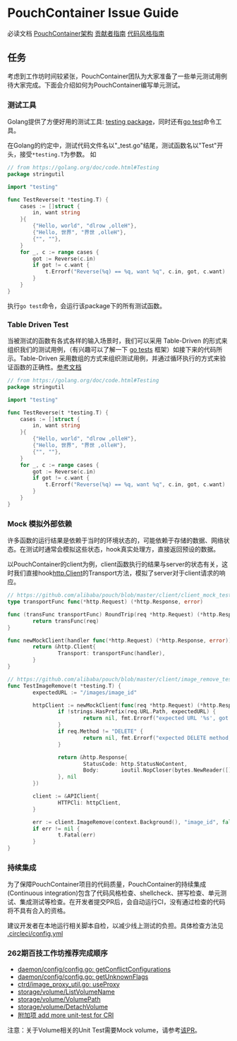 # PouchContainer Issue Guide
必读文档
[PouchContainer架构](https://github.com/alibaba/pouch/blob/master/docs/architecture.md)
[贡献者指南](https://github.com/alibaba/pouch/blob/master/CONTRIBUTING.md)
[代码风格指南](https://github.com/alibaba/pouch/blob/master/docs/contributions/code_styles.md)

## 任务
考虑到工作坊时间较紧张，PouchContainer团队为大家准备了一些单元测试用例待大家完成。下面会介绍如何为PouchContainer编写单元测试。

### 测试工具

Golang提供了方便好用的测试工具: [testing package](https://golang.org/pkg/testing/)，同时还有[go test](https://golang.org/cmd/go/#hdr-Test_packages)命令工具。

在Golang的约定中，测试代码文件名以"_test.go"结尾，测试函数名以"Test"开头，接受`*testing.T`为参数。
如

```go
// from https://golang.org/doc/code.html#Testing
package stringutil

import "testing"

func TestReverse(t *testing.T) {
    cases := []struct {
        in, want string
    }{
        {"Hello, world", "dlrow ,olleH"},
        {"Hello, 世界", "界世 ,olleH"},
        {"", ""},
    }
    for _, c := range cases {
        got := Reverse(c.in)
        if got != c.want {
            t.Errorf("Reverse(%q) == %q, want %q", c.in, got, c.want)
        }
    }
}
```

执行`go test`命令，会运行该package下的所有测试函数。

### Table Driven Test

当被测试的函数有各式各样的输入场景时，我们可以采用 Table-Driven 的形式来组织我们的测试用例，（有兴趣可以了解一下 [go tests](https://github.com/cweill/gotests) 框架）如接下来的代码所示。Table-Driven 采用数组的方式来组织测试用例，并通过循环执行的方式来验证函数的正确性。[参考文档](https://github.com/golang/go/wiki/TableDrivenTests)

```go
// from https://golang.org/doc/code.html#Testing
package stringutil

import "testing"

func TestReverse(t *testing.T) {
    cases := []struct {
        in, want string
    }{
        {"Hello, world", "dlrow ,olleH"},
        {"Hello, 世界", "界世 ,olleH"},
        {"", ""},
    }
    for _, c := range cases {
        got := Reverse(c.in)
        if got != c.want {
            t.Errorf("Reverse(%q) == %q, want %q", c.in, got, c.want)
        }
    }
}
```

### Mock 模拟外部依赖

许多函数的运行结果是依赖于当时的环境状态的，可能依赖于存储的数据、网络状态。在测试时通常会模拟这些状态，hook真实处理方，直接返回预设的数据。

以PouchContainer的client为例，client函数执行的结果与server的状态有关，这时我们直接hook[http.Client](https://golang.org/pkg/net/http/#Client)的Transport方法，模拟了server对于client请求的响应。

```go
// https://github.com/alibaba/pouch/blob/master/client/client_mock_test.go#L12-L22
type transportFunc func(*http.Request) (*http.Response, error)

func (transFunc transportFunc) RoundTrip(req *http.Request) (*http.Response, error) {
        return transFunc(req)
}

func newMockClient(handler func(*http.Request) (*http.Response, error)) *http.Client {
        return &http.Client{
                Transport: transportFunc(handler),
        }
}

// https://github.com/alibaba/pouch/blob/master/client/image_remove_test.go
func TestImageRemove(t *testing.T) {
        expectedURL := "/images/image_id"

        httpClient := newMockClient(func(req *http.Request) (*http.Response, error) {
                if !strings.HasPrefix(req.URL.Path, expectedURL) {
                        return nil, fmt.Errorf("expected URL '%s', got '%s'", expectedURL, req.URL)
                }
                if req.Method != "DELETE" {
                        return nil, fmt.Errorf("expected DELETE method, got %s", req.Method)
                }

                return &http.Response{
                        StatusCode: http.StatusNoContent,
                        Body:       ioutil.NopCloser(bytes.NewReader([]byte(""))),
                }, nil
        })

        client := &APIClient{
                HTTPCli: httpClient,
        }

        err := client.ImageRemove(context.Background(), "image_id", false)
        if err != nil {
                t.Fatal(err)
        }
}
```

### 持续集成

为了保障PouchContainer项目的代码质量，PouchContainer的持续集成(Continuous integration)包含了代码风格检查、shellcheck、拼写检查、单元测试、集成测试等检查。在开发者提交PR后，会自动运行CI，没有通过检查的代码将不具有合入的资格。

建议开发者在本地运行相关脚本自检，以减少线上测试的负担。具体检查方法见 [.circleci/config.yml](https://github.com/alibaba/pouch/blob/master/.circleci/config.yml)

### 262期百技工作坊推荐完成顺序

+ [daemon/config/config.go: getConflictConfigurations](https://github.com/alibaba/pouch/issues/1759)
+ [daemon/config/config.go: getUnknownFlags](https://github.com/alibaba/pouch/issues/1758)
+ [ctrd/image\_proxy_util.go: useProxy](https://github.com/alibaba/pouch/issues/1760)
+ [storage/volume/ListVolumeName](https://github.com/alibaba/pouch/issues/1763)
+ [storage/volume/VolumePath](https://github.com/alibaba/pouch/issues/1762)
+ [storage/volume/DetachVolume](https://github.com/alibaba/pouch/issues/1761)
+ [附加项 add more unit-test for CRI](https://github.com/alibaba/pouch/issues/1756)




注意：关于Volume相关的Unit Test需要Mock volume，请参考[该PR](https://github.com/alibaba/pouch/pull/1626)。
<!--stackedit_data:
eyJoaXN0b3J5IjpbLTE5ODgyMzk3NTUsLTEwMzA1NDg0NiwtMT
AzMDU0ODQ2LC04MjUyOTk1MjRdfQ==
-->